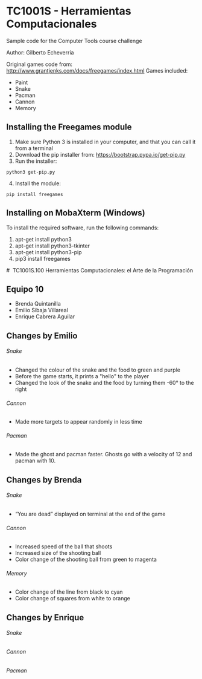 # TC1001S - Herramientas Computacionales
Sample code for the Computer Tools course challenge

Author: Gilberto Echeverria

Original games code from: http://www.grantjenks.com/docs/freegames/index.html
Games included:
- Paint
- Snake
- Pacman
- Cannon
- Memory

## Installing the Freegames module

1. Make sure Python 3 is installed in your computer, and that you can call
   it from a terminal
2. Download the pip installer from: https://bootstrap.pypa.io/get-pip.py
3. Run the installer:
```
python3 get-pip.py
```
4. Install the module:
```
pip install freegames
```

## Installing on MobaXterm (Windows)

To install the required software, run the following commands:

1. apt-get install python3
2. apt-get install python3-tkinter
3. apt-get install python3-pip
4. pip3 install freegames

#  TC1001S.100 Herramientas Computacionales: el Arte de la Programación

## Equipo 10
- Brenda Quintanilla
- Emilio Sibaja Villareal
- Enrique Cabrera Aguilar


## Changes by Emilio

###### Snake
- Changed the colour of the snake and the food to green and purple
- Before the game starts, it prints a "hello" to the player
- Changed the look of the snake and the food by turning them -60° to the right

###### Cannon
- Made more targets to appear randomly in less time

###### Pacman
- Made the ghost and pacman faster. Ghosts go with a velocity of 12 and pacman with 10.


## Changes by Brenda

###### Snake
- “You are dead” displayed on terminal at the end of the game 

###### Cannon
- Increased speed of the ball that shoots
- Increased size of the shooting ball
- Color change of the shooting ball from green to magenta

###### Memory
- Color change of the line from black to cyan
- Color change of squares from white to orange


## Changes by Enrique

###### Snake


###### Cannon


###### Pacman

